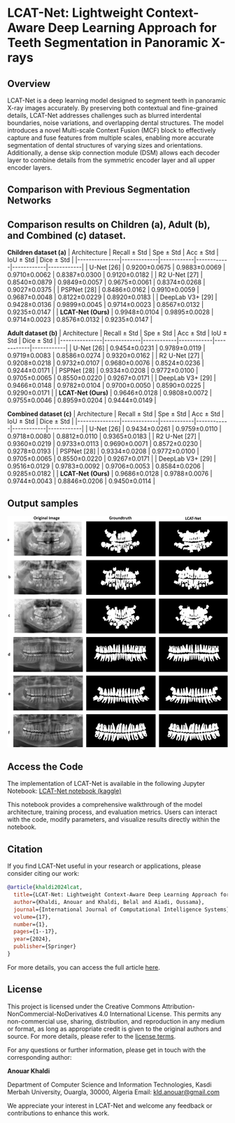 # LCAT-Net: Lightweight Context-Aware Deep Learning Approach for Teeth Segmentation in Panoramic X-rays

## Overview

LCAT-Net is a deep learning model designed to segment teeth in panoramic X-ray images accurately. By preserving both contextual and fine-grained details, LCAT-Net addresses challenges such as blurred interdental boundaries, noise variations, and overlapping dental structures. The model introduces a novel Multi-scale Context Fusion (MCF) block to effectively capture and fuse features from multiple scales, enabling more accurate segmentation of dental structures of varying sizes and orientations. Additionally, a dense skip connection module (DSM) allows each decoder layer to combine details from the symmetric encoder layer and all upper encoder layers.

## Comparison with Previous Segmentation Networks
## Comparison results on Children (a), Adult (b), and Combined (c) dataset.
**Children dataset (a)**
| Architecture    | Recall ± Std | Spe ± Std  | Acc ± Std  | IoU ± Std  | Dice ± Std  |
|---------------|-------------|------------|------------|------------|------------|
| U-Net [26]     | 0.9200±0.0675 | 0.9883±0.0069 | 0.9710±0.0062 | 0.8387±0.0300 | 0.9120±0.0182 |
| R2 U-Net [27]  | 0.8540±0.0879 | 0.9849±0.0057 | 0.9675±0.0061 | 0.8374±0.0268 | 0.9027±0.0375 |
| PSPNet [28]    | 0.8486±0.0162 | 0.9910±0.0059 | 0.9687±0.0048 | 0.8122±0.0229 | 0.8920±0.0183 |
| DeepLab V3+ [29] | 0.9428±0.0136 | 0.9899±0.0045 | 0.9714±0.0023 | 0.8567±0.0132 | 0.9235±0.0147 |
| **LCAT-Net (Ours)** | 0.9948±0.0104 | 0.9895±0.0028 | 0.9714±0.0023 | 0.8576±0.0132 | 0.9235±0.0147 |

**Adult dataset (b)**
| Architecture    | Recall ± Std | Spe ± Std  | Acc ± Std  | IoU ± Std  | Dice ± Std  |
|---------------|-------------|------------|------------|------------|------------|
| U-Net [26]     | 0.9454±0.0231 | 0.9789±0.0119 | 0.9719±0.0083 | 0.8586±0.0274 | 0.9320±0.0162 |
| R2 U-Net [27]  | 0.9208±0.0218 | 0.9732±0.0107 | 0.9680±0.0076 | 0.8524±0.0236 | 0.9244±0.0171 |
| PSPNet [28]    | 0.9334±0.0208 | 0.9772±0.0100 | 0.9705±0.0065 | 0.8550±0.0220 | 0.9267±0.0171 |
| DeepLab V3+ [29] | 0.9466±0.0148 | 0.9782±0.0104 | 0.9700±0.0050 | 0.8590±0.0225 | 0.9290±0.0171 |
| **LCAT-Net (Ours)** | 0.9646±0.0128 | 0.9808±0.0072 | 0.9755±0.0046 | 0.8959±0.0204 | 0.9444±0.0149 |

**Combined dataset (c)**
| Architecture    | Recall ± Std | Spe ± Std  | Acc ± Std  | IoU ± Std  | Dice ± Std  |
|---------------|-------------|------------|------------|------------|------------|
| U-Net [26]     | 0.9434±0.0261 | 0.9759±0.0110 | 0.9718±0.0080 | 0.8812±0.0110 | 0.9365±0.0183 |
| R2 U-Net [27]  | 0.9360±0.0219 | 0.9733±0.0113 | 0.9690±0.0071 | 0.8572±0.0230 | 0.9278±0.0193 |
| PSPNet [28]    | 0.9334±0.0208 | 0.9772±0.0100 | 0.9705±0.0065 | 0.8550±0.0220 | 0.9267±0.0171 |
| DeepLab V3+ [29] | 0.9516±0.0129 | 0.9783±0.0092 | 0.9706±0.0053 | 0.8584±0.0206 | 0.9285±0.0182 |
| **LCAT-Net (Ours)** | 0.9686±0.0128 | 0.9788±0.0076 | 0.9744±0.0043 | 0.8846±0.0206 | 0.9450±0.0114 |

## Output samples
![Sample 1](adult_children_samples.png)

## Access the Code

The implementation of LCAT-Net is available in the following Jupyter Notebook:
[LCAT-Net notebook (kaggle)](https://www.kaggle.com/code/kanouar/lcat-net-lightweight-context-aware-network)

This notebook provides a comprehensive walkthrough of the model architecture, training process, and evaluation metrics. Users can interact with the code, modify parameters, and visualize results directly within the notebook.

## Citation

If you find LCAT-Net useful in your research or applications, please consider citing our work:

```bibtex
@article{khaldi2024lcat,
  title={LCAT-Net: Lightweight Context-Aware Deep Learning Approach for Teeth Segmentation in Panoramic X-rays},
  author={Khaldi, Anouar and Khaldi, Belal and Aiadi, Oussama},
  journal={International Journal of Computational Intelligence Systems},
  volume={17},
  number={1},
  pages={1--17},
  year={2024},
  publisher={Springer}
}
```

For more details, you can access the full article [here](https://doi.org/10.1007/s44196-024-00703-5).

## License

This project is licensed under the Creative Commons Attribution-NonCommercial-NoDerivatives 4.0 International License. This permits any non-commercial use, sharing, distribution, and reproduction in any medium or format, as long as appropriate credit is given to the original authors and source. For more details, please refer to the [license terms](https://creativecommons.org/licenses/by-nc-nd/4.0/).


For any questions or further information, please get in touch with the corresponding author:

**Anouar Khaldi**

Department of Computer Science and Information Technologies, Kasdi Merbah University, Ouargla, 30000, Algeria
Email: [kld.anouar@gmail.com](mailto:kld.anouar@gmail.com)

We appreciate your interest in LCAT-Net and welcome any feedback or contributions to enhance this work.
